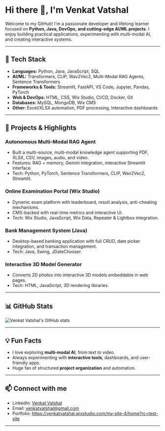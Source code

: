 # Hi there 👋, I'm Venkat Vatshal

Welcome to my GitHub! I'm a passionate developer and lifelong learner focused on **Python, Java, DevOps, and cutting-edge AI/ML projects**. I enjoy building practical applications, experimenting with multi-modal AI, and creating interactive systems.

---

## 🔧 Tech Stack

- **Languages:** Python, Java, JavaScript, SQL
- **AI/ML:** Transformers, CLIP, Wav2Vec2, Multi-Modal RAG Agents, Sentence Transformers
- **Frameworks & Tools:** Streamlit, FastAPI, VS Code, Jupyter, Pandas, PyTorch
- **Web & DevOps:** HTML, CSS, Wix Studio, CI/CD, Docker, Git
- **Databases:** MySQL, MongoDB, Wix CMS
- **Other:** Excel/XLSX automation, PDF processing, Interactive dashboards

---

## 🚀 Projects & Highlights

### **Autonomous Multi-Modal RAG Agent**
- Built a multi-source, multi-modal knowledge agent supporting PDF, XLSX, CSV, images, audio, and video.
- Features: RAG + memory, Gemini integration, interactive Streamlit interface.
- Tech: Python, PyTorch, Sentence Transformers, CLIP, Wav2Vec2, Streamlit.

### **Online Examination Portal (Wix Studio)**
- Dynamic exam platform with leaderboard, result analysis, anti-cheating mechanisms.
- CMS-backed with real-time metrics and interactive UI.
- Tech: Wix Studio, JavaScript, Wix Data, Repeater & Lightbox integration.

### **Bank Management System (Java)**
- Desktop-based banking application with full CRUD, date picker integration, and transaction management.
- Tech: Java, Swing, JDateChooser.

### **Interactive 3D Model Generator**
- Converts 2D photos into interactive 3D models embeddable in web pages.
- Tech: HTML, JavaScript, 3D rendering libraries.

---

## 📊 GitHub Stats
![Venkat Vatshal's GitHub stats](https://github-readme-stats.vercel.app/api?username=your-github-username&show_icons=true&theme=radical)

---

## 💡 Fun Facts
- I love exploring **multi-modal AI**, from text to video.
- Always experimenting with **interactive tools**, dashboards, and user-friendly apps.
- Huge fan of structured **project organization** and automation.

---

## 📫 Connect with me
- LinkedIn: [Venkat Vatshal](https://www.linkedin.com/in/venkat-vatshal-9129b1212/)
- Email: venkatvatshal@gmail.com
- Portfolio: https://venkatvatshal.wixstudio.com/my-site-4/home?rc=test-site

---

#
